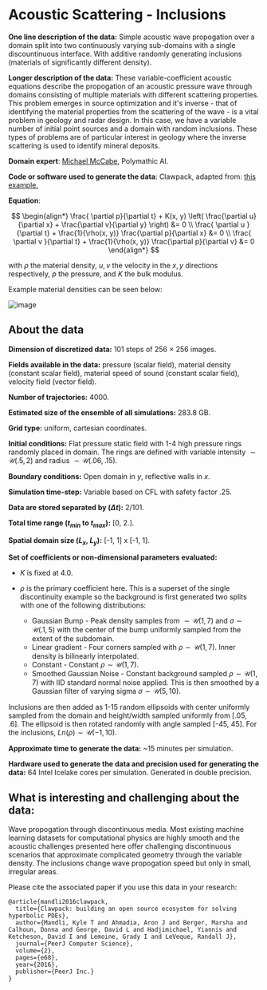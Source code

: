 # Acoustic Scattering - Inclusions

**One line description of the data:** Simple acoustic wave propogation over a domain split into two continuously varying sub-domains with a single discountinuous interface. With additive randomly generating inclusions (materials of significantly different density).

**Longer description of the data:** These variable-coefficient acoustic equations describe the propogation of an acoustic pressure wave through domains consisting of multiple materials with different scattering properties. This problem emerges in source optimization and it's inverse - that of identifying the material properties from the scattering of the wave - is a vital problem in geology and radar design. In this case, we have a variable number of initial point sources and a domain with random inclusions. These types of problems are of particular interest in geology where the inverse scattering is used to identify mineral deposits.

**Domain expert**: [Michael McCabe](https://mikemccabe210.github.io/), Polymathic AI.

**Code or software used to generate the data**: Clawpack, adapted from: [this example.](http://www.clawpack.org/gallery/pyclaw/gallery/acoustics_2d_interface.html)

**Equation**:

$$
\begin{align*}
\frac{ \partial p}{\partial t} + K(x, y) \left( \frac{\partial u}{\partial x} + \frac{\partial v}{\partial y} \right) &= 0 \\
\frac{ \partial u  }{\partial t} + \frac{1}{\rho(x, y)} \frac{\partial p}{\partial x} &= 0 \\
\frac{ \partial v  }{\partial t} + \frac{1}{\rho(x, y)} \frac{\partial p}{\partial v} &= 0
\end{align*}
$$

with $\rho$ the material density, $u, v$ the velocity in the $x, y$ directions respectively, $p$ the pressure, and $K$ the bulk modulus.

Example material densities can be seen below:

![image](https://users.flatironinstitute.org/~polymathic/data/the_well/datasets/acoustic_scattering_inclusions/gif/inclusions_density.png)

## About the data

**Dimension of discretized data:** 101 steps of 256 $\times$ 256 images.

**Fields available in the data:** pressure (scalar field), material density (constant scalar field), material speed of sound (constant scalar field), velocity field (vector field).

**Number of trajectories:** 4000.

**Estimated size of the ensemble of all simulations:** 283.8 GB.

**Grid type:** uniform, cartesian coordinates.

**Initial conditions:** Flat pressure static field with 1-4 high pressure rings randomly placed in domain. The rings are defined with variable intensity $\sim \mathcal U(.5, 2)$ and radius $\sim \mathcal U(.06, .15)$.

**Boundary conditions:** Open domain in $y$, reflective walls in $x$.

**Simulation time-step:** Variable based on CFL with safety factor .25.

**Data are stored separated by ($\Delta t$):** 2/101.

**Total time range ($t_{min}$ to $t_{max}$):** [0, 2.].

**Spatial domain size ($L_x$, $L_y$):** [-1, 1] x [-1, 1].

**Set of coefficients or non-dimensional parameters evaluated:**

- $K$ is fixed at 4.0.

- $\rho$ is the primary coefficient here. This is a superset of the single discontinuity example so the background is first generated two splits with one of the following distributions:
  - Gaussian Bump - Peak density samples from $\sim\mathcal U(1, 7)$ and $\sigma \sim\mathcal U(.1, 5)$ with the center of the bump uniformly sampled from the extent of the subdomain.
  - Linear gradient - Four corners sampled with $\rho \sim \mathcal U(1, 7)$. Inner density is bilinearly interpolated.
  - Constant - Constant $\rho \sim\mathcal U(1, 7)$.
  - Smoothed Gaussian Noise - Constant background sampled $\rho \sim\mathcal U(1, 7)$ with IID standard normal noise applied. This is then smoothed by a Gaussian filter of varying sigma $\sigma \sim\mathcal U(5, 10)$.

Inclusions are then added as 1-15 random ellipsoids with center uniformly sampled from the domain and height/width sampled uniformly from [.05, .6]. The ellipsoid is then rotated randomly with angle sampled [-45, 45]. For the inclusions, $Ln(\rho)\sim \mathcal U(-1, 10)$.


**Approximate time to generate the data:** ~15 minutes per simulation.

**Hardware used to generate the data and precision used for generating the data:** 64 Intel Icelake cores per simulation. Generated in double precision.

## What is interesting and challenging about the data:

Wave propogation through discontinuous media. Most existing machine learning datasets for computational physics are highly smooth and the acoustic challenges presented here offer challenging discontinuous scenarios that approximate complicated geometry through the variable density. The inclusions change wave propogation speed but only in small, irregular areas.


Please cite the associated paper if you use this data in your research:

```
@article{mandli2016clawpack,
  title={Clawpack: building an open source ecosystem for solving hyperbolic PDEs},
  author={Mandli, Kyle T and Ahmadia, Aron J and Berger, Marsha and Calhoun, Donna and George, David L and Hadjimichael, Yiannis and Ketcheson, David I and Lemoine, Grady I and LeVeque, Randall J},
  journal={PeerJ Computer Science},
  volume={2},
  pages={e68},
  year={2016},
  publisher={PeerJ Inc.}
}
```
